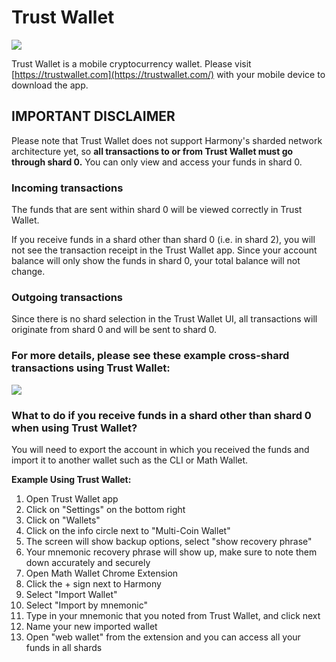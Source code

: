 # Trust Wallet

![](https://gblobscdn.gitbook.com/assets%2F-LlEOlYqEG_GKuO5Rehq%2F-LyjgH8s53SP5OWFhw39%2F-LyjkXmfGC36fUnlcEKf%2FScreen%20Shot%202020-01-15%20at%208.42.26%20AM.png?alt=media&token=aa9b125c-1762-4361-bc11-3020be84e07c)

Trust Wallet is a mobile cryptocurrency wallet. Please visit [https://trustwallet.com](https://trustwallet.com/) with your mobile device to download the app.

## IMPORTANT DISCLAIMER <a id="important-disclaimer"></a>

Please note that Trust Wallet does not support Harmony's sharded network architecture yet, so **all transactions to or from Trust Wallet must go through shard 0.** You can only view and access your funds in shard 0.

### Incoming transactions <a id="incoming-transactions"></a>

The funds that are sent within shard 0 will be viewed correctly in Trust Wallet.

If you receive funds in a shard other than shard 0 \(i.e. in shard 2\), you will not see the transaction receipt in the Trust Wallet app. Since your account balance will only show the funds in shard 0, your total balance will not change.

### Outgoing transactions <a id="outgoing-transactions"></a>

Since there is no shard selection in the Trust Wallet UI, all transactions will originate from shard 0 and will be sent to shard 0.

### **For more details, please see these example cross-shard transactions using Trust Wallet:** <a id="for-more-details-please-see-these-example-cross-shard-transactions-using-trust-wallet"></a>

![](https://gblobscdn.gitbook.com/assets%2F-LlEOlYqEG_GKuO5Rehq%2F-M1lvuJz_AHOPm8BoWQR%2F-M1lvwUFpZOPX2wvpT5c%2Fimage-34.png?alt=media)

### What to do if you receive funds in a shard other than shard 0 when using Trust Wallet? <a id="what-to-do-if-you-receive-funds-in-a-shard-other-than-shard-0-when-using-trust-wallet"></a>

You will need to export the account in which you received the funds and import it to another wallet such as the CLI or Math Wallet.

**Example Using Trust Wallet:**

1. Open Trust Wallet app
2. Click on "Settings" on the bottom right
3. Click on "Wallets"
4. Click on the info circle next to "Multi-Coin Wallet"
5. The screen will show backup options, select "show recovery phrase"
6. Your mnemonic recovery phrase will show up, make sure to note them down accurately and securely
7. Open Math Wallet Chrome Extension
8. Click the + sign next to Harmony
9. Select "Import Wallet"
10. Select "Import by mnemonic"
11. Type in your mnemonic that you noted from Trust Wallet, and click next
12. Name your new imported wallet
13. Open "web wallet" from the extension and you can access all your funds in all shards

